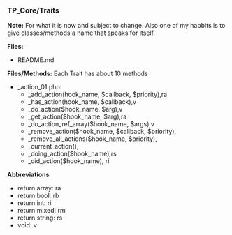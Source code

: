 ### TP_Core/Traits

**Note:** For what it is now and subject to change. Also one of my habbits is to give classes/methods a name that speaks for itself.

**Files:** 
- README.md

**Files/Methods:** Each Trait has about 10 methods
- _action_01.php: 	
	* _add_action(hook_name, $callback, $priority),ra
	* _has_action(hook_name, $callback),v
	* _do_action($hook_name, $arg),v
	* _get_action($hook_name, $arg),ra
	* _do_action_ref_array($hook_name, $args),v
	* _remove_action($hook_name, $callback, $priority),
	* _remove_all_actions($hook_name, $priority),
	* _current_action(),
	* _doing_action($hook_name),rs
	* _did_action($hook_name), ri




**Abbreviations**
- return array: ra
- return bool: rb
- return int: ri
- return mixed: rm
- return string: rs
- void: v